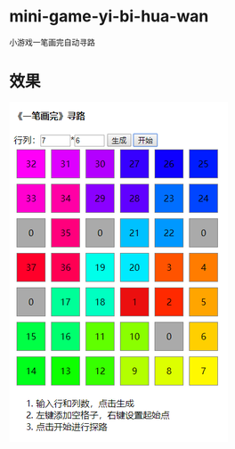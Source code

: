 # mini-game-yi-bi-hua-wan
小游戏一笔画完自动寻路

# 效果
![截屏](https://github.com/GQxQD/mini-game-yi-bi-hua-wan/blob/master/20181025204256.png?raw=true)
